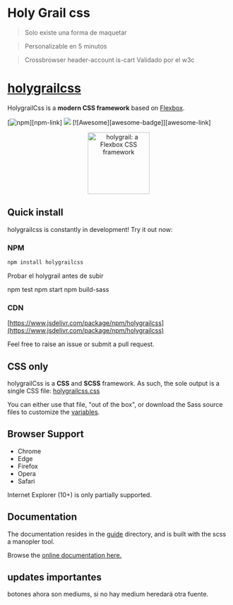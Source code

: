 # Holy Grail css

> Solo existe una forma de maquetar

> Personalizable en 5 minutos

> Crossbrowser
header-account is-cart
> Validado por el w3c




# [holygrailcss](https://holygrailcss.github.io/)

HolygrailCss is a **modern CSS framework** based on [Flexbox](https://developer.mozilla.org/en-US/docs/Web/CSS/CSS_Flexible_Box_Layout/Using_CSS_flexible_boxes).


[![npm](https://res.cloudinary.com/manuel-ruiz/image/upload/v1576145416/holygrail/logoholy.svg)][npm-link]
[![](https://data.jsdelivr.com/v1/package/npm/holygrailcss/badge)](https://www.jsdelivr.com/package/npm/holygrailcss)
[![Awesome][awesome-badge]][awesome-link]

<p style="text-align:center">
<a href="https://holygrailcss.io">
<img src="https://raw.githubusercontent.com/jgthms/holygrailcss/master/docs/images/holygrail-banner.png" alt="holygrail: a Flexbox CSS framework" style="width:140px;" >
</a>
</p>



## Quick install

holygrailcss is constantly in development! Try it out now:

### NPM

```sh
npm install holygrailcss
```

Probar el holygrail antes de subir




npm test
npm start
npm build-sass

  


### CDN

[https://www.jsdelivr.com/package/npm/holygrailcss](https://www.jsdelivr.com/package/npm/holygrailcss)

Feel free to raise an issue or submit a pull request.

## CSS only

holygrailCss is a **CSS** and **SCSS** framework. As such, the sole output is a single CSS file: [holygrailcss.css](https://github.com/manuelruizredondo/holygrail/blob/master/css/holygraicss.css)

You can either use that file, "out of the box", or download the Sass source files to customize the [variables](https://holygrail.io/documentation/overview/variables/).



## Browser Support


* Chrome
* Edge
* Firefox
* Opera
* Safari

Internet Explorer (10+) is only partially supported.

## Documentation

The documentation resides in the [guide](guide) directory, and is built with the scss a manopler tool.

Browse the [online documentation here.](https://holygrailcss.github.io/)


## updates importantes

botones ahora son mediums, si no hay medium heredará otra fuente.
